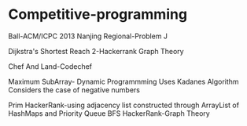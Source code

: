 # Competitive-programming

Ball-ACM/ICPC 2013 Nanjing Regional-Problem J

Dijkstra's Shortest Reach 2-Hackerrank Graph Theory

Chef And Land-Codechef

Maximum SubArray- Dynamic Programmming
Uses Kadanes Algorithm
Considers the case of negative numbers


Prim HackerRank-using adjacency list constructed through ArrayList of HashMaps and Priority Queue
BFS HackerRank-Graph Theory
